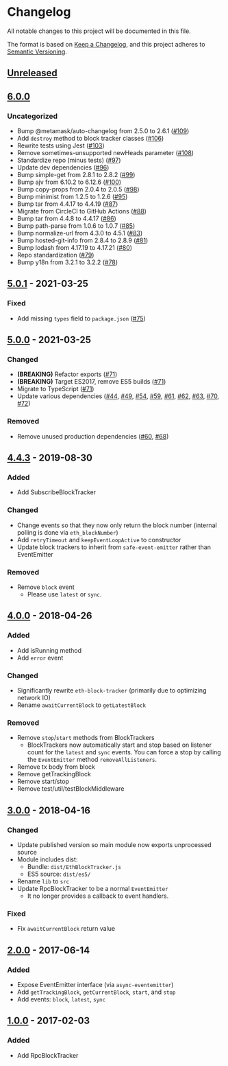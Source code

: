 # Changelog
All notable changes to this project will be documented in this file.

The format is based on [Keep a Changelog](https://keepachangelog.com/en/1.0.0/),
and this project adheres to [Semantic Versioning](https://semver.org/spec/v2.0.0.html).

## [Unreleased]

## [6.0.0]
### Uncategorized
- Bump @metamask/auto-changelog from 2.5.0 to 2.6.1 ([#109](https://github.com/MetaMask/eth-block-tracker/pull/109))
- Add `destroy` method to block tracker classes ([#106](https://github.com/MetaMask/eth-block-tracker/pull/106))
- Rewrite tests using Jest ([#103](https://github.com/MetaMask/eth-block-tracker/pull/103))
- Remove sometimes-unsupported newHeads parameter ([#108](https://github.com/MetaMask/eth-block-tracker/pull/108))
- Standardize repo (minus tests) ([#97](https://github.com/MetaMask/eth-block-tracker/pull/97))
- Update dev dependencies ([#96](https://github.com/MetaMask/eth-block-tracker/pull/96))
- Bump simple-get from 2.8.1 to 2.8.2 ([#99](https://github.com/MetaMask/eth-block-tracker/pull/99))
- Bump ajv from 6.10.2 to 6.12.6 ([#100](https://github.com/MetaMask/eth-block-tracker/pull/100))
- Bump copy-props from 2.0.4 to 2.0.5 ([#98](https://github.com/MetaMask/eth-block-tracker/pull/98))
- Bump minimist from 1.2.5 to 1.2.6 ([#95](https://github.com/MetaMask/eth-block-tracker/pull/95))
- Bump tar from 4.4.17 to 4.4.19 ([#87](https://github.com/MetaMask/eth-block-tracker/pull/87))
- Migrate from CircleCI to GitHub Actions ([#88](https://github.com/MetaMask/eth-block-tracker/pull/88))
- Bump tar from 4.4.8 to 4.4.17 ([#86](https://github.com/MetaMask/eth-block-tracker/pull/86))
- Bump path-parse from 1.0.6 to 1.0.7 ([#85](https://github.com/MetaMask/eth-block-tracker/pull/85))
- Bump normalize-url from 4.3.0 to 4.5.1 ([#83](https://github.com/MetaMask/eth-block-tracker/pull/83))
- Bump hosted-git-info from 2.8.4 to 2.8.9 ([#81](https://github.com/MetaMask/eth-block-tracker/pull/81))
- Bump lodash from 4.17.19 to 4.17.21 ([#80](https://github.com/MetaMask/eth-block-tracker/pull/80))
- Repo standardization ([#79](https://github.com/MetaMask/eth-block-tracker/pull/79))
- Bump y18n from 3.2.1 to 3.2.2 ([#78](https://github.com/MetaMask/eth-block-tracker/pull/78))

## [5.0.1] - 2021-03-25
### Fixed
- Add missing `types` field to `package.json` ([#75](https://github.com/MetaMask/eth-block-tracker/pull/75))

## [5.0.0] - 2021-03-25
### Changed
- **(BREAKING)** Refactor exports ([#71](https://github.com/MetaMask/eth-block-tracker/pull/71))
- **(BREAKING)** Target ES2017, remove ES5 builds ([#71](https://github.com/MetaMask/eth-block-tracker/pull/71))
- Migrate to TypeScript ([#71](https://github.com/MetaMask/eth-block-tracker/pull/71))
- Update various dependencies ([#44](https://github.com/MetaMask/eth-block-tracker/pull/44), [#49](https://github.com/MetaMask/eth-block-tracker/pull/49), [#54](https://github.com/MetaMask/eth-block-tracker/pull/54), [#59](https://github.com/MetaMask/eth-block-tracker/pull/59), [#61](https://github.com/MetaMask/eth-block-tracker/pull/61), [#62](https://github.com/MetaMask/eth-block-tracker/pull/62), [#63](https://github.com/MetaMask/eth-block-tracker/pull/63), [#70](https://github.com/MetaMask/eth-block-tracker/pull/70), [#72](https://github.com/MetaMask/eth-block-tracker/pull/72))

### Removed
- Remove unused production dependencies ([#60](https://github.com/MetaMask/eth-block-tracker/pull/60), [#68](https://github.com/MetaMask/eth-block-tracker/pull/68))

## [4.4.3] - 2019-08-30
### Added
- Add SubscribeBlockTracker

### Changed
- Change events so that they now only return the block number (internal polling is done via `eth_blockNumber`)
- Add `retryTimeout` and `keepEventLoopActive` to constructor
- Update block trackers to inherit from `safe-event-emitter` rather than EventEmitter

### Removed
- Remove `block` event
  - Please use `latest` or `sync`.

## [4.0.0] - 2018-04-26
### Added
- Add isRunning method
- Add `error` event

### Changed
- Significantly rewrite `eth-block-tracker` (primarily due to optimizing network IO)
- Rename `awaitCurrentBlock` to `getLatestBlock`

### Removed
- Remove `stop`/`start` methods from BlockTrackers
  - BlockTrackers now automatically start and stop based on listener count for the `latest` and `sync` events. You can force a stop by calling the `EventEmitter` method `removeAllListeners`.
- Remove tx body from block
- Remove getTrackingBlock
- Remove start/stop
- Remove test/util/testBlockMiddleware

## [3.0.0] - 2018-04-16
### Changed
- Update published version so main module now exports unprocessed source
- Module includes dist:
  - Bundle: `dist/EthBlockTracker.js`
  - ES5 source: `dist/es5/`
- Rename `lib` to `src`
- Update RpcBlockTracker to be a normal `EventEmitter`
  - It no longer provides a callback to event handlers.

### Fixed
- Fix `awaitCurrentBlock` return value

## [2.0.0] - 2017-06-14
### Added
- Expose EventEmitter interface (via `async-eventemitter`)
- Add `getTrackingBlock`, `getCurrentBlock`, `start`, and `stop`
- Add events: `block`, `latest`, `sync`

## [1.0.0] - 2017-02-03
### Added
- Add RpcBlockTracker

[Unreleased]: https://github.com/MetaMask/eth-block-tracker/compare/v6.0.0...HEAD
[6.0.0]: https://github.com/MetaMask/eth-block-tracker/compare/v5.0.1...v6.0.0
[5.0.1]: https://github.com/MetaMask/eth-block-tracker/compare/v5.0.0...v5.0.1
[5.0.0]: https://github.com/MetaMask/eth-block-tracker/compare/v4.4.3...v5.0.0
[4.4.3]: https://github.com/MetaMask/eth-block-tracker/compare/v4.0.0...v4.4.3
[4.0.0]: https://github.com/MetaMask/eth-block-tracker/compare/v3.0.0...v4.0.0
[3.0.0]: https://github.com/MetaMask/eth-block-tracker/compare/v2.0.0...v3.0.0
[2.0.0]: https://github.com/MetaMask/eth-block-tracker/compare/v1.0.0...v2.0.0
[1.0.0]: https://github.com/MetaMask/eth-block-tracker/releases/tag/v1.0.0
